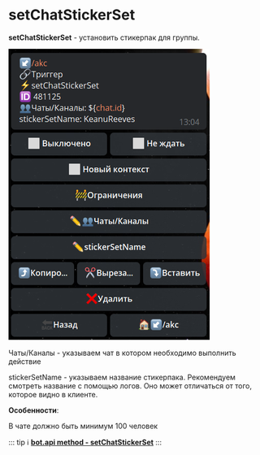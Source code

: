 # setChatStickerSet
**setChatStickerSet** - установить стикерпак для группы.

![](./1.png)

Чаты/Каналы - указываем чат в котором необходимо выполнить действие

stickerSetName - указываем название стикерпака. Рекомендуем смотреть название с помощью логов. Оно может отличаться от того, которое видно в клиенте.





**Особенности**:

В чате должно быть минимум 100 человек


::: tip ℹ️
[**bot.api method - setChatStickerSet**](https://core.telegram.org/bots/api#setchatstickerset)
:::






